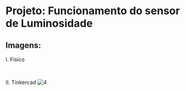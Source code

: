 # Projeto: Funcionamento do sensor de Luminosidade

## Imagens:
I. Físico

&nbsp;

II. Tinkercad
![4](https://user-images.githubusercontent.com/54013675/217378155-257d816d-cc75-48bb-82e9-6ad926e2b899.png)
